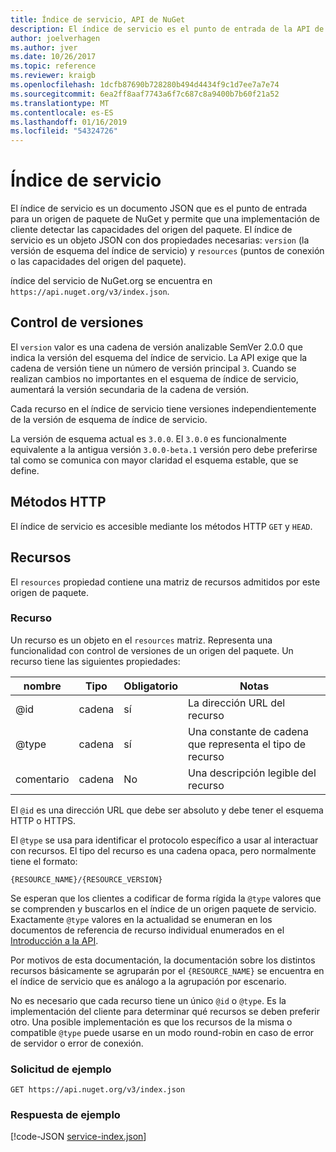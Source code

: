 ```yaml
---
title: Índice de servicio, API de NuGet
description: El índice de servicio es el punto de entrada de la API de HTTP de NuGet y enumera las funciones del servidor.
author: joelverhagen
ms.author: jver
ms.date: 10/26/2017
ms.topic: reference
ms.reviewer: kraigb
ms.openlocfilehash: 1dcfb87690b728280b494d4434f9c1d7ee7a7e74
ms.sourcegitcommit: 6ea2ff8aaf7743a6f7c687c8a9400b7b60f21a52
ms.translationtype: MT
ms.contentlocale: es-ES
ms.lasthandoff: 01/16/2019
ms.locfileid: "54324726"
---
```

# <a name="service-index"></a>Índice de servicio

El índice de servicio es un documento JSON que es el punto de entrada para un origen de paquete de NuGet y permite que una implementación de cliente detectar las capacidades del origen del paquete. El índice de servicio es un objeto JSON con dos propiedades necesarias: `version` (la versión de esquema del índice de servicio) y `resources` (puntos de conexión o las capacidades del origen del paquete).

índice del servicio de NuGet.org se encuentra en `https://api.nuget.org/v3/index.json`.

## <a name="versioning"></a>Control de versiones

El `version` valor es una cadena de versión analizable SemVer 2.0.0 que indica la versión del esquema del índice de servicio. La API exige que la cadena de versión tiene un número de versión principal `3`. Cuando se realizan cambios no importantes en el esquema de índice de servicio, aumentará la versión secundaria de la cadena de versión.

Cada recurso en el índice de servicio tiene versiones independientemente de la versión de esquema de índice de servicio.

La versión de esquema actual es `3.0.0`. El `3.0.0` es funcionalmente equivalente a la antigua versión `3.0.0-beta.1` versión pero debe preferirse tal como se comunica con mayor claridad el esquema estable, que se define.

## <a name="http-methods"></a>Métodos HTTP

El índice de servicio es accesible mediante los métodos HTTP `GET` y `HEAD`.

## <a name="resources"></a>Recursos

El `resources` propiedad contiene una matriz de recursos admitidos por este origen de paquete.

### <a name="resource"></a>Recurso

Un recurso es un objeto en el `resources` matriz. Representa una funcionalidad con control de versiones de un origen del paquete. Un recurso tiene las siguientes propiedades:

nombre          | Tipo   | Obligatorio | Notas
------------- | ------ | -------- | -----
@id           | cadena | sí      | La dirección URL del recurso
@type         | cadena | sí      | Una constante de cadena que representa el tipo de recurso
comentario       | cadena | No       | Una descripción legible del recurso

El `@id` es una dirección URL que debe ser absoluto y debe tener el esquema HTTP o HTTPS.

El `@type` se usa para identificar el protocolo específico a usar al interactuar con recursos. El tipo del recurso es una cadena opaca, pero normalmente tiene el formato:

    {RESOURCE_NAME}/{RESOURCE_VERSION}

Se esperan que los clientes a codificar de forma rígida la `@type` valores que se comprenden y buscarlos en el índice de un origen paquete de servicio. Exactamente `@type` valores en la actualidad se enumeran en los documentos de referencia de recurso individual enumerados en el [Introducción a la API](overview.md#resources-and-schema).

Por motivos de esta documentación, la documentación sobre los distintos recursos básicamente se agruparán por el `{RESOURCE_NAME}` se encuentra en el índice de servicio que es análogo a la agrupación por escenario. 

No es necesario que cada recurso tiene un único `@id` o `@type`. Es la implementación del cliente para determinar qué recursos se deben preferir otro. Una posible implementación es que los recursos de la misma o compatible `@type` puede usarse en un modo round-robin en caso de error de servidor o error de conexión.

### <a name="sample-request"></a>Solicitud de ejemplo

    GET https://api.nuget.org/v3/index.json

### <a name="sample-response"></a>Respuesta de ejemplo

[!code-JSON [service-index.json](./_data/service-index.json)]

